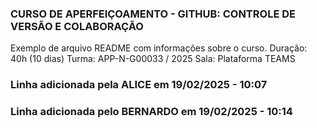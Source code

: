 ### CURSO DE APERFEIÇOAMENTO - GITHUB: CONTROLE DE VERSÃO E COLABORAÇÃO ###

Exemplo de arquivo README com informações sobre o curso.
Duração: 40h (10 dias)
Turma: APP-N-G00033 / 2025
Sala: Plataforma TEAMS

### Linha adicionada pela ALICE em 19/02/2025 - 10:07 ###
### Linha adicionada pelo BERNARDO em 19/02/2025 - 10:14 ###

